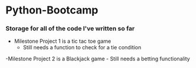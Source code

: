 # Python-Bootcamp

### Storage for all of the code I've written so far
  - Milestone Project 1 is a tic tac toe game
    - Still needs a function to check for a tie condition
  
  -Milestone Project 2 is a Blackjack game
    - Still needs a betting functionality
